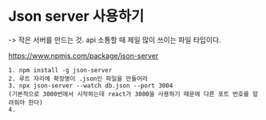 # Json server 사용하기
-> 작은 서버를 만드는 것. api 소통할 때 제일 많이 쓰이는 파일 타입이다.

https://www.npmjs.com/package/json-server
```
1. npm install -g json-server
2. 루트 자리에 확장명이 .json인 파일을 만들어라
3. npx json-server --watch db.json --port 3004
(기본적으로 3000번에서 시작하는데 react가 3000을 사용하기 때문에 다른 포트 번호를 알려줘야 한다)
4. 
```
